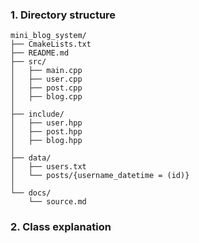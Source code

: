 ### 1. **Directory structure**
```plaintext
mini_blog_system/
├── CmakeLists.txt
├── README.md
├── src/
│   ├── main.cpp
│   ├── user.cpp
│   ├── post.cpp
│   ├── blog.cpp
│  
├── include/
│   ├── user.hpp
│   ├── post.hpp
│   ├── blog.hpp
│
├── data/
│   ├── users.txt
│   └── posts/{username_datetime = (id)}
│
└── docs/
    └── source.md

```
### 2. **Class explanation** 
